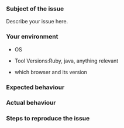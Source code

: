### Subject of the issue
Describe your issue here.


### Your environment
* OS

* Tool Versions:Ruby, java, anything relevant

* which browser and its version


### Expected behaviour

### Actual behaviour

### Steps to reproduce the issue
